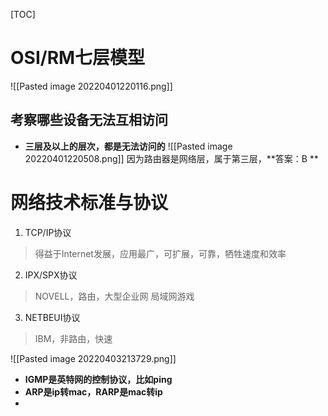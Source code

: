 [TOC]

# OSI/RM七层模型
![[Pasted image 20220401220116.png]]

## 考察哪些设备无法互相访问
* **三层及以上的层次，都是无法访问的**
![[Pasted image 20220401220508.png]]
因为路由器是网络层，属于第三层，**答案：B **

# 网络技术标准与协议
1. TCP/IP协议
> 得益于Internet发展，应用最广，可扩展，可靠，牺牲速度和效率

2. IPX/SPX协议
> NOVELL，路由，大型企业网
> 局域网游戏

3. NETBEUI协议
> IBM，非路由，快速
 

![[Pasted image 20220403213729.png]]

* **IGMP是英特网的控制协议，比如ping**
* **ARP是ip转mac，RARP是mac转ip**
* 